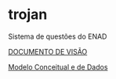 # trojan
Sistema de questões do ENAD

[DOCUMENTO DE VISÃO](https://github.com/AmaroJunior98/trojan/blob/master/Documento%20de%20Vis%C3%A3o.md)

[Modelo Conceitual e de Dados](https://github.com/AmaroJunior98/trojan/blob/master/Modelo%20Conceitual%20e%20de%20Modelo%20de%20Dados.md)
